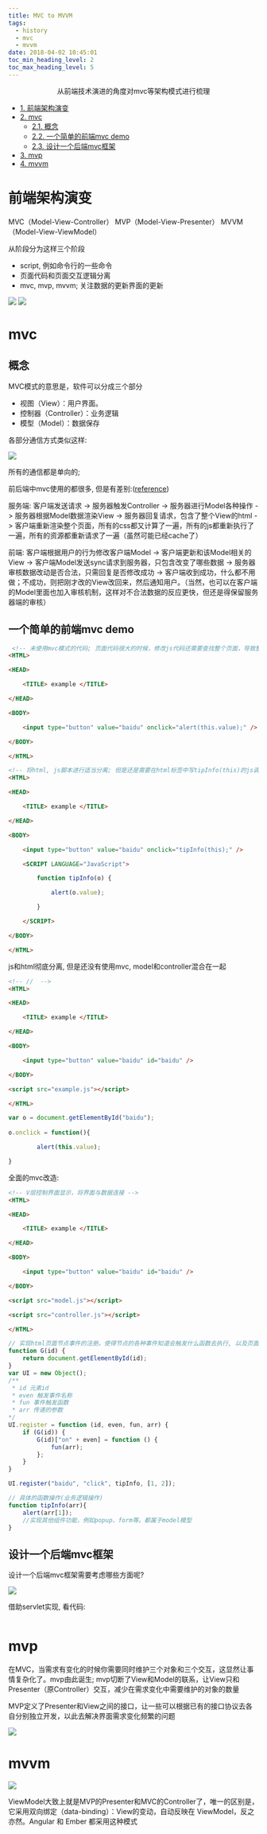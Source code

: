 ```yaml
---
title: MVC to MVVM
tags:
  - history
  - mvc
  - mvvm
date: 2018-04-02 10:45:01
toc_min_heading_level: 2
toc_max_heading_level: 5
---
```



<div align="center">
从前端技术演进的角度对mvc等架构模式进行梳理
</div>

<!--more-->

<!-- TOC -->

- [1. 前端架构演变](#1-%E5%89%8D%E7%AB%AF%E6%9E%B6%E6%9E%84%E6%BC%94%E5%8F%98)
- [2. mvc](#2-mvc)
    - [2.1. 概念](#21-%E6%A6%82%E5%BF%B5)
    - [2.2. 一个简单的前端mvc demo](#22-%E4%B8%80%E4%B8%AA%E7%AE%80%E5%8D%95%E7%9A%84%E5%89%8D%E7%AB%AFmvc-demo)
    - [2.3. 设计一个后端mvc框架](#23-%E8%AE%BE%E8%AE%A1%E4%B8%80%E4%B8%AA%E5%90%8E%E7%AB%AFmvc%E6%A1%86%E6%9E%B6)
- [3. mvp](#3-mvp)
- [4. mvvm](#4-mvvm)

<!-- /TOC -->

# 前端架构演变

MVC（Model-View-Controller）
MVP（Model-View-Presenter）
MVVM（Model-View-ViewModel）

从阶段分为这样三个阶段

*   script, 例如命令行的一些命令
*   页面代码和页面交互逻辑分离
*   mvc, mvp, mvvm; 关注数据的更新界面的更新

<img src="bcc32c459e2f8526826f187b3197c1fb_r.jpg"/>

<img src="83d0c7d0628894e78f8688b2e5ad9bb3_r.jpg"/>

# mvc

## 概念

MVC模式的意思是，软件可以分成三个部分

* 视图（View）：用户界面。
* 控制器（Controller）：业务逻辑
* 模型（Model）：数据保存

各部分通信方式类似这样:

<img src="Screenshot_4.png"/>

所有的通信都是单向的;

前后端中mvc使用的都很多, 但是有差别:([reference](https://www.zhihu.com/question/20440717))

服务端:
客户端发送请求 -> 服务器触发Controller -> 服务器进行Model各种操作 -> 服务器根据Model数据渲染View -> 服务器回复请求，包含了整个View的html -> 客户端重新渲染整个页面，所有的css都又计算了一遍，所有的js都重新执行了一遍，所有的资源都重新请求了一遍（虽然可能已经cache了）

前端:
客户端根据用户的行为修改客户端Model -> 客户端更新和该Model相关的View -> 客户端Model发送sync请求到服务器，只包含改变了哪些数据 -> 服务器审核数据改动是否合法，只需回复是否修改成功 -> 客户端收到成功，什么都不用做；不成功，则把刚才改的View改回来，然后通知用户。（当然，也可以在客户端的Model里面也加入审核机制，这样对不合法数据的反应更快，但还是得保留服务器端的审核）

## 一个简单的前端mvc demo

```html
 <!-- 未使用mvc模式的代码; 页面代码很大的时候，修改js代码还需要查找整个页面，导致整个页面非常混乱。 -->
<HTML>

<HEAD>

    <TITLE> example </TITLE>

</HEAD>

<BODY>

    <input type="button" value="baidu" onclick="alert(this.value);" />

</BODY>

</HTML>

```

```html
<!-- 将html, js脚本进行适当分离; 但是还是需要在html标签中写tipInfo(this)的js调用代码。即html和js仍然有混合 -->
<HTML>

<HEAD>

    <TITLE> example </TITLE>

</HEAD>

<BODY>

    <input type="button" value="baidu" onclick="tipInfo(this);" />

    <SCRIPT LANGUAGE="JavaScript">

        function tipInfo(o) {

            alert(o.value);

        }

    </SCRIPT>

</BODY>

</HTML>
```

js和html彻底分离, 但是还没有使用mvc, model和controller混合在一起

```html
<!-- //  -->
<HTML>

<HEAD>

    <TITLE> example </TITLE>

</HEAD>

<BODY>

    <input type="button" value="baidu" id="baidu" />

</BODY>

<script src="example.js"></script>

</HTML>

```

```js
var o = document.getElementById("baidu");  
  
o.onclick = function(){  

        alert(this.value);  

}  
```

全面的mvc改造:

```html
<!-- V层控制界面显示，将界面与数据连接 -->
<HTML>

<HEAD>

    <TITLE> example </TITLE>

</HEAD>

<BODY>

    <input type="button" value="baidu" id="baidu" />

</BODY>

<script src="model.js"></script>

<script src="controller.js"></script>

</HTML>
```

```js
// 实现html页面节点事件的注册。使得节点的各种事件知道会触发什么函数去执行, 以及页面加载性能的实现
function G(id) {
    return document.getElementById(id);
}
var UI = new Object();
/**
 * id 元素id
 * even 触发事件名称
 * fun 事件触发函数
 * arr 传递的参数
*/
UI.register = function (id, even, fun, arr) {
    if (G(id)) {
        G(id)["on" + even] = function () {
            fun(arr);
        };
    }
}

UI.register("baidu", "click", tipInfo, [1, 2]);
```

```js
// 具体的函数操作(业务逻辑操作)
function tipInfo(arr){  
    alert(arr[1]);  
    //实现其他组件功能，例如popup、form等。都属于model模型  
} 
```

## 设计一个后端mvc框架

设计一个后端mvc框架需要考虑哪些方面呢?

<img src="Screenshot_5.png"/>

借助servlet实现, 看代码:

```java

```


# mvp

在MVC，当需求有变化的时候你需要同时维护三个对象和三个交互，这显然让事情复杂化了。mvp由此诞生; mvp切断了View和Model的联系，让View只和Presenter（原Controller）交互，减少在需求变化中需要维护的对象的数量

MVP定义了Presenter和View之间的接口，让一些可以根据已有的接口协议去各自分别独立开发，以此去解决界面需求变化频繁的问题

<img src="Screenshot_2.png"/>

# mvvm

<img src="Screenshot_3.png"/>

ViewModel大致上就是MVP的Presenter和MVC的Controller了，唯一的区别是，它采用双向绑定（data-binding）：View的变动，自动反映在 ViewModel，反之亦然。Angular 和 Ember 都采用这种模式


